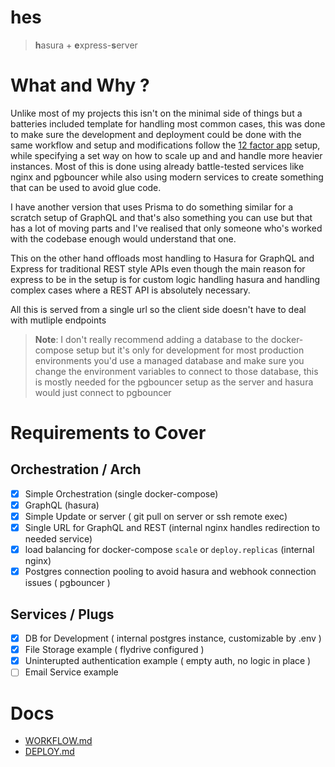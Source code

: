# hes

> **h**asura + **e**xpress-**s**erver

# What and Why ?

Unlike most of my projects this isn't on the minimal side of things but a
batteries included template for handling most common cases, this was done to
make sure the development and deployment could be done with the same workflow
and setup and modifications follow the [12 factor app](http://12factor.net)
setup, while specifying a set way on how to scale up and and handle more heavier
instances. Most of this is done using already battle-tested services like nginx
and pgbouncer while also using modern services to create something that can be
used to avoid glue code.

I have another version that uses Prisma to do something similar for a scratch
setup of GraphQL and that's also something you can use but that has a lot of
moving parts and I've realised that only someone who's worked with the codebase
enough would understand that one.

This on the other hand offloads most handling to Hasura for GraphQL and Express
for traditional REST style APIs even though the main reason for express to be in
the setup is for custom logic handling hasura and handling complex cases where a
REST API is absolutely necessary.

All this is served from a single url so the client side doesn't have to deal
with mutliple endpoints

> **Note**: I don't really recommend adding a database to the docker-compose
> setup but it's only for development for most production environments you'd use
> a managed database and make sure you change the environment variables to
> connect to those database, this is mostly needed for the pgbouncer setup as
> the server and hasura would just connect to pgbouncer

# Requirements to Cover

## Orchestration / Arch

- [x] Simple Orchestration (single docker-compose)
- [x] GraphQL (hasura)
- [x] Simple Update or server ( git pull on server or ssh remote exec)
- [x] Single URL for GraphQL and REST (internal nginx handles redirection to
      needed service)
- [x] load balancing for docker-compose `scale` or `deploy.replicas` (internal
      nginx)
- [x] Postgres connection pooling to avoid hasura and webhook connection issues
      ( pgbouncer )

## Services / Plugs

- [x] DB for Development ( internal postgres instance, customizable by .env )
- [x] File Storage example ( flydrive configured )
- [x] Uninterupted authentication example ( empty auth, no logic in place )
- [ ] Email Service example

# Docs

- [WORKFLOW.md](WORKFLOW.md)
- [DEPLOY.md](DEPLOY.md)
